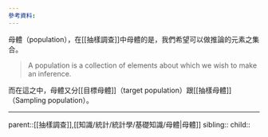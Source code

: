 ```yaml
---
參考資料:
---
```

母體（population），在[[抽樣調查]]中母體的是，我們希望可以做推論的元素之集合。
>A population is a collection of elements about which we wish to make an inference.

而在這之中，母體又分[[目標母體]]（target population）跟[[抽樣母體]]（Sampling population）。
- - -
parent::[[抽樣調查]],[[知識/統計/統計學/基礎知識/母體|母體]]
sibling::
child::